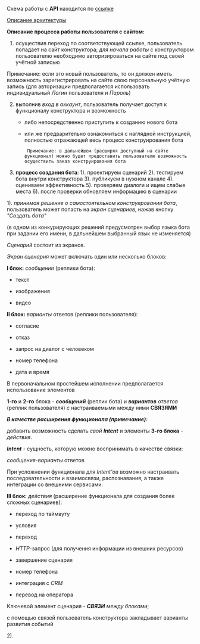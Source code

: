 Схема работы с **API** находится по [ссылке](https://drive.google.com/file/d/1_3jbWE6SRvnoCVw95HVCeMNe9Uj6yANz/view?usp=sharing)

  

[Описание архитектуры](https://github.com/cuttlesystems/tg_bot_constructor/blob/describe_scenario/main/Docs/arch_description.md)

  

**Описание процесса работы пользователя с сайтом:**


1. осуществив переход по соответствующей ссылке, пользователь попадает на сайт конструктора; *для начала работы* с конструктором пользователю необходимо авторизироваться на сайте под своей учётной записью

Примечание: если это новый пользователь, то он должен иметь возможность зарегистрировать на сайте свою персональную учётную запись
(для авторизации предполагается использовать индивидуальный *Логин* пользователя и *Пароль*)

2. выполнив *вход в аккаунт*, пользователь получает доступ к функционалу конструктора и возможность

   - либо непосредственно приступить к созданию нового бота


   - или же предварительно ознакомиться с наглядной инструкцией, полностью отражающей весь процесс конструирования бота

     
          Примечание: в дальнейшем (расширяя доступный на сайте функционал) можно будет предоставить пользователю возможность осуществить заказ конструирования бота


  

3.  **процесс создания бота**:
    1). проектируем сценарий
    2). тестируем бота внутри конструктора
    3). публикуем в нужном канале
    4). оцениваем эффективность
    5). проверяем диалоги и ищем слабые места
    6). после проверки обновляем информацию в сценарии

1). *принимая решение о самостоятельном конструировании бота*, пользователь может попасть на *экран сценариев*, нажав кнопку *"Создать бота"*

(в одном из конкурирующих решений предусмотрен выбор языка бота при задании его имени, в дальнейшем выбранный язык не изменяется)

  

*Сценарий* состоит из экранов.

  

*Экран сценария* может включать один или несколько блоков:

**I блок:** *сообщения* (реплики бота):

- текст

- изображения

- видео


**II блок:**  *варианты* ответов (реплики пользователя):

- согласие

- отказ

- запрос на диалог с человеком

- номер телефона

- дата и время

  

В первоначальном простейшем исполнении предполагается использование элементов

**1-го** и **2-го** блока - ***сообщений*** (реплик бота) и ***вариантов** ответов* (реплик пользователя) с настраиваемыми между ними **СВЯЗЯМИ**

  


***В качестве расширения функционала (примечание):***

добавить возможность сделать *свой **Intent*** и элементы **3-го блока** - *действия*.

***Intent*** - сущность, которую можно воспринимать в качестве связки:

*сообщения*-*варианты* ответов

При усложнении функционала для *Intent'ов* возможно настраивать последовательности и взаимосвязи, распознавания, а также интеграции со внешними сервисами.

  

**III блок:**  *действия* (расширение функционала для создания более сложных сценариев):

- переход по таймауту

- условия

- переход

-  *HTTP*-запрос (для получения информации из внешних ресурсов)

- завершение сценария

- номер телефона

- интеграция с *CRM*

- перевод на оператора

  

Ключевой элемент сценария - ***СВЯЗИ** между блоками*;

с помощью связей пользователь конструктора закладывает варианты развития событий

  

2).